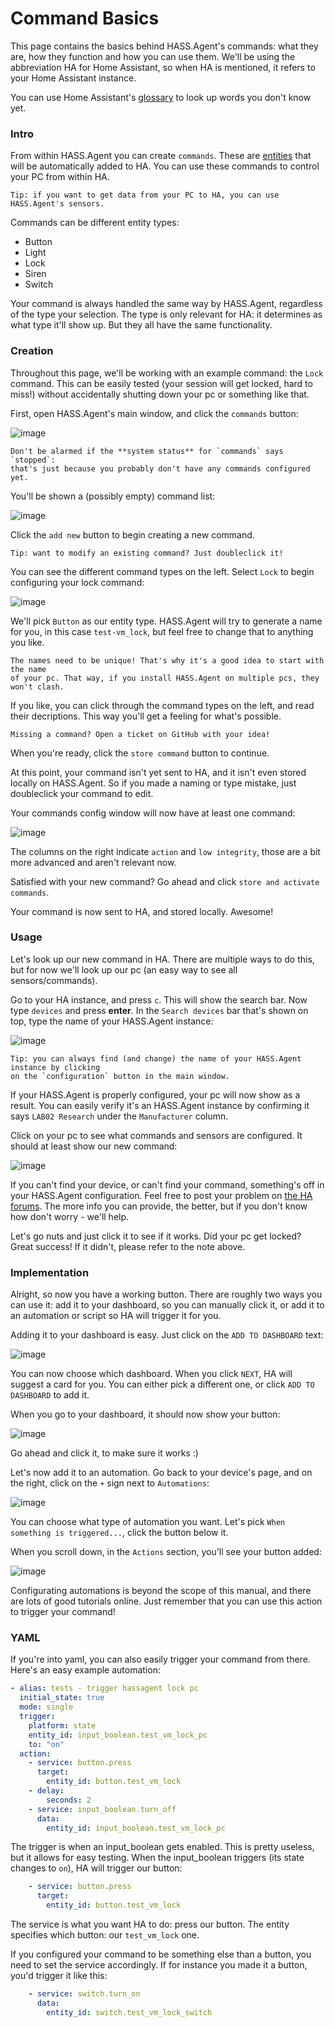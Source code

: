 # Command Basics

This page contains the basics behind HASS.Agent's commands: what they are, how they function and how you can use them. We'll be using the abbreviation HA for Home Assistant, so when HA is mentioned, it refers to your Home Assistant instance.

You can use Home Assistant's [glossary](https://www.home-assistant.io/docs/glossary/) to look up words you don't know yet.

### Intro

From within HASS.Agent you can create `commands`. These are [entities](https://www.home-assistant.io/docs/glossary/#entity) that will be automatically added to HA. You can use these commands to control your PC from within HA.

    Tip: if you want to get data from your PC to HA, you can use HASS.Agent's sensors.

Commands can be different entity types:

* Button
* Light
* Lock
* Siren
* Switch

Your command is always handled the same way by HASS.Agent, regardless of the type your selection. The type is only relevant for HA: it determines as what type it'll show up. But they all have the same functionality.

### Creation

Throughout this page, we'll be working with an example command: the `Lock` command. This can be easily tested (your session will get locked, hard to miss!) without accidentally shutting down your pc or something like that.

First, open HASS.Agent's main window, and click the `commands` button:

![image](https://user-images.githubusercontent.com/81011038/167809618-5c160b82-67f6-433a-82a3-4374b7c78292.png)

    Don't be alarmed if the **system status** for `commands` says `stopped`: 
    that's just because you probably don't have any commands configured yet.

You'll be shown a (possibly empty) command list:

![image](https://user-images.githubusercontent.com/81011038/167810115-b485f632-8327-4cf7-be2d-340581b741ed.png)

Click the `add new` button to begin creating a new command.

    Tip: want to modify an existing command? Just doubleclick it!

You can see the different command types on the left. Select `Lock` to begin configuring your lock command:

![image](https://user-images.githubusercontent.com/81011038/167811252-2eacc702-763d-43a9-8dca-2fcd37cc30fd.png)

We'll pick `Button` as our entity type. HASS.Agent will try to generate a name for you, in this case `test-vm_lock`, but feel free to change that to anything you like. 

    The names need to be unique! That's why it's a good idea to start with the name
    of your pc. That way, if you install HASS.Agent on multiple pcs, they won't clash.

If you like, you can click through the command types on the left, and read their decriptions. This way you'll get a feeling for what's possible. 

    Missing a command? Open a ticket on GitHub with your idea!

When you're ready, click the `store command` button to continue. 

At this point, your command isn't yet sent to HA, and it isn't even stored locally on HASS.Agent. So if you made a naming or type mistake, just doubleclick your command to edit.

Your commands config window will now have at least one command:

![image](https://user-images.githubusercontent.com/81011038/167812415-711a2ee2-65ed-4635-98f7-ecae1e19c621.png)

The columns on the right indicate `action` and `low integrity`, those are a bit more advanced and aren't relevant now.

Satisfied with your new command? Go ahead and click `store and activate commands`. 

Your command is now sent to HA, and stored locally. Awesome!

### Usage

Let's look up our new command in HA. There are multiple ways to do this, but for now we'll look up our pc (an easy way to see all sensors/commands).

Go to your HA instance, and press `c`. This will show the search bar. Now type `devices` and press **enter**. In the `Search devices` bar that's shown on top, type the name of your HASS.Agent instance:

![image](https://user-images.githubusercontent.com/81011038/167813646-22cd747f-9094-42d4-b48b-2b17766d582f.png)

    Tip: you can always find (and change) the name of your HASS.Agent instance by clicking
    on the `configuration` button in the main window.

If your HASS.Agent is properly configured, your pc will now show as a result. You can easily verify it's an HASS.Agent instance by confirming it says `LAB02 Research` under the `Manufacturer` column.

Click on your pc to see what commands and sensors are configured. It should at least show our new command:

![image](https://user-images.githubusercontent.com/81011038/167814285-24eaf895-c182-4c85-99db-1baf07943efc.png)

If you can't find your device, or can't find your command, something's off in your HASS.Agent configuration. Feel free to post your problem on [the HA forums](https://community.home-assistant.io/t/hass-agent-windows-client-to-receive-notifications-use-commands-sensors-quick-actions-and-more/369094). The more info you can provide, the better, but if you don't know how don't worry - we'll help.

Let's go nuts and just click it to see if it works. Did your pc get locked? Great success! If it didn't, please refer to the note above.

### Implementation

Alright, so now you have a working button. There are roughly two ways you can use it: add it to your dashboard, so you can manually click it, or add it to an automation or script so HA will trigger it for you.

Adding it to your dashboard is easy. Just click on the `ADD TO DASHBOARD` text:

![image](https://user-images.githubusercontent.com/81011038/167818902-c44b28f9-3cdb-4c8e-8cfe-a4fabe389249.png)

You can now choose which dashboard. When you click `NEXT`, HA will suggest a card for you. You can either pick a different one, or click `ADD TO DASHBOARD` to add it.

When you go to your dashboard, it should now show your button:

![image](https://user-images.githubusercontent.com/81011038/167819093-7e2b6b50-f513-4417-a279-2235ea4709ef.png)

Go ahead and click it, to make sure it works :)

Let's now add it to an automation. Go back to your device's page, and on the right, click on the `+` sign next to `Automations`:

![image](https://user-images.githubusercontent.com/81011038/167819333-5949f043-511c-4911-a8e7-070989ed0704.png)

You can choose what type of automation you want. Let's pick `When something is triggered...`, click the button below it.

When you scroll down, in the `Actions` section, you'll see your button added:

![image](https://user-images.githubusercontent.com/81011038/167819977-08007f86-40b2-46e8-b909-cb804b04808c.png)

Configurating automations is beyond the scope of this manual, and there are lots of good tutorials online. Just remember that you can use this action to trigger your command!

### YAML

If you're into yaml, you can also easily trigger your command from there. Here's an easy example automation:

```yaml
- alias: tests - trigger hassagent lock pc
  initial_state: true
  mode: single
  trigger:
    platform: state
    entity_id: input_boolean.test_vm_lock_pc
    to: "on"
  action:
    - service: button.press
      target:
        entity_id: button.test_vm_lock
    - delay:
        seconds: 2
    - service: input_boolean.turn_off
      data:
        entity_id: input_boolean.test_vm_lock_pc
```

The trigger is when an input_boolean gets enabled. This is pretty useless, but it allows for easy testing. When the input_boolean triggers (its state changes to `on`), HA will trigger our button:

```yaml
    - service: button.press
      target:
        entity_id: button.test_vm_lock
```

The service is what you want HA to do: press our button. The entity specifies which button: our `test_vm_lock` one.

If you configured your command to be something else than a button, you need to set the service accordingly. If for instance you made it a button, you'd trigger it like this:

```yaml
    - service: switch.turn_on
      data:
        entity_id: switch.test_vm_lock_switch
```

